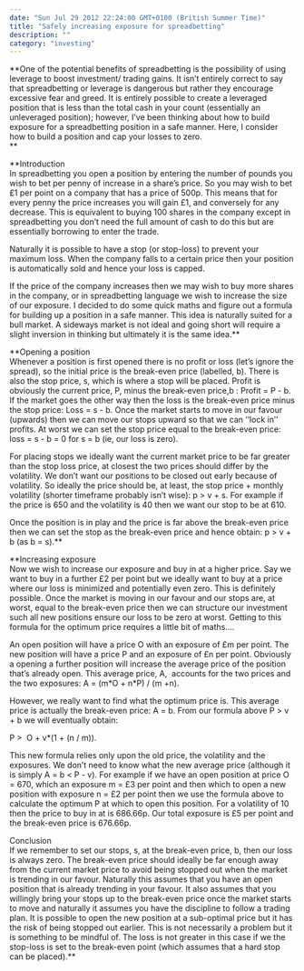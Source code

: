 ```yaml
---
date: "Sun Jul 29 2012 22:24:00 GMT+0100 (British Summer Time)"
title: "Safely increasing exposure for spreadbetting"
description: ""
category: "investing"
---
```

**One of the potential benefits of spreadbetting is the possibility of using leverage to boost investment/ trading gains. It isn’t entirely correct to say that spreadbetting or leverage is dangerous but rather they encourage excessive fear and greed. It is entirely possible to create a leveraged position that is less than the total cash in your count (essentially an unleveraged position); however, I’ve been thinking about how to build exposure for a spreadbetting position in a safe manner. Here, I consider how to build a position and cap your losses to zero.  
**

**Introduction  
In spreadbetting you open a position by entering the number of pounds you wish to bet per penny of increase in a share’s price. So you may wish to bet £1 per point on a company that has a price of 500p. This means that for every penny the price increases you will gain £1, and conversely for any decrease. This is equivalent to buying 100 shares in the company except in spreadbetting you don’t need the full amount of cash to do this but are essentially borrowing to enter the trade.  
  
Naturally it is possible to have a stop (or stop-loss) to prevent your maximum loss. When the company falls to a certain price then your position is automatically sold and hence your loss is capped.  
  
If the price of the company increases then we may wish to buy more shares in the company, or in spreadbetting language we wish to increase the size of our exposure. I decided to do some quick maths and figure out a formula for building up a position in a safe manner. This idea is naturally suited for a bull market. A sideways market is not ideal and going short will require a slight inversion in thinking but ultimately it is the same idea.**

**Opening a position  
Whenever a position is first opened there is no profit or loss (let’s ignore the spread), so the initial price is the break-even price (labelled, b). There is also the stop price, s, which is where a stop will be placed. Profit is obviously the current price, P, minus the break-even price,b : Profit = P - b. If the market goes the other way then the loss is the break-even price minus the stop price: Loss = s - b. Once the market starts to move in our favour (upwards) then we can move our stops upward so that we can ‘’lock in’’ profits. At worst we can set the stop price equal to the break-even price: loss = s - b = 0 for s = b (ie, our loss is zero).  
  
For placing stops we ideally want the current market price to be far greater than the stop loss price, at closest the two prices should differ by the volatility. We don’t want our positions to be closed out early because of volatility. So ideally the price should be, at least, the stop price + monthly volatility (shorter timeframe probably isn’t wise): p > v + s. For example if the price is 650 and the volatility is 40 then we want our stop to be at 610.  
  
Once the position is in play and the price is far above the break-even price then we can set the stop as the break-even price and hence obtain: p > v + b (as b = s).**

**Increasing exposure  
Now we wish to increase our exposure and buy in at a higher price. Say we want to buy in a further £2 per point but we ideally want to buy at a price where our loss is minimized and potentially even zero. This is definitely possible. Once the market is moving in our favour and our stops are, at worst, equal to the break-even price then we can structure our investment such all new positions ensure our loss to be zero at worst. Getting to this formula for the optimum price requires a little bit of maths....  
  
An open position will have a price O with an exposure of £m per point. The new position will have a price P and an exposure of £n per point. Obviously a opening a further position will increase the average price of the position that’s already open. This average price, A,  accounts for the two prices and the two exposures: A = (m\*O + n\*P) / (m +n).  
  
However, we really want to find what the optimum price is. This average price is actually the break-even price: A = b. From our formula above P > v + b we will eventually obtain:  
  
P >  O + v\*(1 + (n / m)).  
  
This new formula relies only upon the old price, the volatility and the exposures. We don’t need to know what the new average price (although it is simply A = b < P - v). For example if we have an open position at price O = 670, which an exposure m = £3 per point and then which to open a new position with exposure n = £2 per point then we use the formula above to calculate the optimum P at which to open this position. For a volatility of 10 then the price to buy in at is 686.66p. Our total exposure is £5 per point and the break-even price is 676.66p.  
  
Conclusion  
If we remember to set our stops, s, at the break-even price, b, then our loss is always zero. The break-even price should ideally be far enough away from the current market price to avoid being stopped out when the market is trending in our favour. Naturally this assumes that you have an open position that is already trending in your favour. It also assumes that you willingly bring your stops up to the break-even price once the market starts to move and naturally it assumes you have the discipline to follow a trading plan. It is possible to open the new position at a sub-optimal price but it has the risk of being stopped out earlier. This is not necessarily a problem but it is something to be mindful of. The loss is not greater in this case if we the stop-loss is set to the break-even point (which assumes that a hard stop can be placed).**